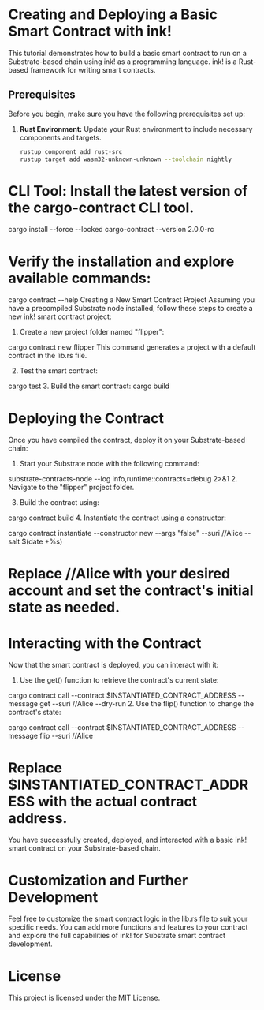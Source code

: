 
# Creating and Deploying a Basic Smart Contract with ink!

This tutorial demonstrates how to build a basic smart contract to run on a Substrate-based chain using ink! as a programming language. ink! is a Rust-based framework for writing smart contracts.

## Prerequisites

Before you begin, make sure you have the following prerequisites set up:

1. **Rust Environment:** Update your Rust environment to include necessary components and targets.

   ```bash
   rustup component add rust-src
   rustup target add wasm32-unknown-unknown --toolchain nightly

#   CLI Tool: Install the latest version of the cargo-contract CLI tool.
cargo install --force --locked cargo-contract --version 2.0.0-rc
# Verify the installation and explore available commands:
cargo contract --help
Creating a New Smart Contract Project
Assuming you have a precompiled Substrate node installed, follow these steps to create a new ink! smart contract project:

1. Create a new project folder named "flipper":

cargo contract new flipper
This command generates a project with a default contract in the lib.rs file.

2. Test the smart contract:

cargo test
3. Build the smart contract:
cargo build
# Deploying the Contract
Once you have compiled the contract, deploy it on your Substrate-based chain:

1. Start your Substrate node with the following command:

substrate-contracts-node --log info,runtime::contracts=debug 2>&1
2. Navigate to the "flipper" project folder.

3. Build the contract using:

cargo contract build
4. Instantiate the contract using a constructor:

cargo contract instantiate --constructor new --args "false" --suri //Alice --salt $(date +%s)
# Replace //Alice with your desired account and set the contract's initial state as needed.

# Interacting with the Contract
Now that the smart contract is deployed, you can interact with it:

1. Use the get() function to retrieve the contract's current state:

cargo contract call --contract $INSTANTIATED_CONTRACT_ADDRESS --message get --suri //Alice --dry-run
2. Use the flip() function to change the contract's state:


cargo contract call --contract $INSTANTIATED_CONTRACT_ADDRESS --message flip --suri //Alice

# Replace $INSTANTIATED_CONTRACT_ADDRESS with the actual contract address.

You have successfully created, deployed, and interacted with a basic ink! smart contract on your Substrate-based chain.

# Customization and Further Development
Feel free to customize the smart contract logic in the lib.rs file to suit your specific needs. You can add more functions and features to your contract and explore the full capabilities of ink! for Substrate smart contract development.

# License
This project is licensed under the MIT License.